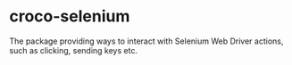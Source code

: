 # croco-selenium
The package providing ways to interact with Selenium Web Driver actions, such as clicking, sending keys etc.
